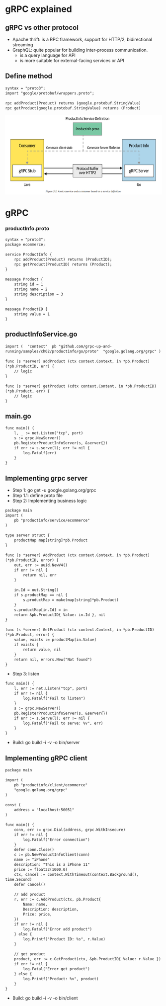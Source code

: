 # gRPC explained

## gRPC vs other protocol
- Apache thrift: is a RPC framework, support for HTTP/2, bidirectional streaming
- GraphQL: quite popular for building inter-process communication.
    - is a query language for API
    - is more suitable for external-facing services or API
    
## Define method
```text
syntax = "proto3";
import "google/protobuf/wrappers.proto";

rpc addProduct(Product) returns (google.protobuf.StringValue)
rpc getProduct(google.protobuf.StringValue) returns (Product)
```
![](../media/grpc_flow.png)

# gRPC

### productInfo.proto
```text
syntax = "proto3";
package ecommerce;

service ProductInfo {
    rpc addProduct(Product) returns (ProductID);
    rpc getProduct(ProductID) returns (Product);
}

message Product {
    string id = 1
    string name = 2
    string description = 3
}

message ProductID {
    string value = 1
}
```

## productInfoService.go
```text
import (  "context"  pb "github.com/grpc-up-and-running/samples/ch02/productinfo/go/proto"  "google.golang.org/grpc" )

func (s *server) addProduct (ctx context.Context, in *pb.Product) (*pb.ProductID, err) {
    // logic
}

func (s *server) getProduct (cdtx context.Content, in *pb.ProductID) (*pb.Product, err) {
    // logic
}
```

## main.go
```text
func main() {
    l, _ := net.Listen("tcp", port)
    s := grpc.NewServer()
    pb.RegisterProductInfoServer(s, &server{}) 
    if err := s.serve(l); err != nil {
        log.Fatalf(err)   
    }   
}
```

## Implementing grpc server
- Step 1: go get -u google.golang.org/grpc
- Step 1.1: define proto file
- Step 2: Implementing business logic
```text
package main
import (
    pb "productinfo/service/ecommerce"
)

type server struct {
    productMap map[string]*pb.Product
}

func (s *server) AddProduct (ctx context.Context, in *pb.Product) (*pb.ProductID, error) {
    out, err := uuid.NewV4()
    if err != nil {
        return nil, err
    }

    in.Id = out.String()
    if s.productMap == nil {
        s.productMap = make(map[string]*pb.Product)
    }
    s.productMap[in.Id] = in
    return &pb.ProductID{ Value: in.Id }, nil
}

func (s *server) GetProduct (ctx context.Context, in *pb.ProductID) (*pb.Product, error) {
    value, exists := productMap[in.Value]
    if exists {
        return value, nil
    }
    return nil, errors.New("Not found")
}
```
- Step 3: listen 
```text
func main() {
    l, err := net.Listen("tcp", port)
    if err != nil {
        log.Fatalf("Fail to listen")
    }
    s := grpc.NewServer()
    pb.RegisterProductInfoServer(s, &server{})
    if err := s.Serve(l); err != nil {
        log.Fatalf("Fail to serve: %v", err)
    }
}
```
- Build: go build -i -v -o bin/server

## Implementing gRPC client
```text
package main

import (
    pb "productinfo/client/ecommerce"
    "google.golang.org/grpc"
)

const (
    address = "localhost:50051"
)

func main() {
    conn, err := grpc.Dial(address, grpc.WithInsecure) 
    if err != nil {
        log.Fatalf("Error connection")
    }
    defer conn.Close()
    c := pb.NewProductInfoClient(conn)
    name := "iPhone"
    description: "This is a iPhone 11"
    price := float32(1000.0)
    ctx, cancel := context.WithTimeout(context.Background(), time.Second)
    defer cancel()
    
    // add product
    r, err := c.AddProduct(ctx, pb.Product{
        Name: name,
        Description: description,
        Price: price,
    })
    if err != nil {
        log.Fatalf("Error add product")
    } else {
        log.Printf("Product ID: %s", r.Value)
    }
    
    // get product
    product, err := c.GetProduct(ctx, &pb.ProductID{ Value: r.Value })
    if err != nil {
        log.Fatal("Error get product")
    } else {
        log.Printf("Product: %v", product)
    }
}
```
- Build: go build -i -v -o bin/client

